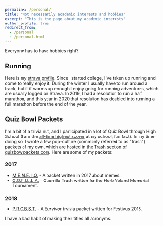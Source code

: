 ```yaml
---
permalink: /personal/
title: "Not necessarily academic interests and hobbies"
excerpt: "This is the page about my academic interests"
author_profile: true
redirect_from: 
  - /personal
  - /personal.html
---
```


Everyone has to have hobbies right?

## Running
Here is my [strava profile](https://www.strava.com/athletes/48410519). Since I started college, I've taken up running and come to really enjoy it. During the winter I usually have to run around a track, but it if warms up enough I enjoy going for running adventures, which are usually logged on Strava. In 2019, I had a resolution to run a half marathon, and this year in 2020 that resolution has doubled into running a full marathon before the end of the year.

## Quiz Bowl Packets
I'm  a bit of a trivia nut, and I participated in a lot of Quiz Bowl through High School (I am the [all-time highest scorer](https://www.naqt.com/stats/school/players.jsp?org_id=58531) at my school, fun fact). In my time doing so, I wrote a few pop-culture (commonly referred to as "trash") packets of my own, which are hosted in the [Trash section of quizbowlpackets.com](https://trash.quizbowlpackets.com/). Here are some of my packets:

### 2017
  + [M.E.M.E. I.Q.](/files/MEME_IQ.pdf) - A packet written in 2017 about memes.
  + [G.O.R.I.L.L.A.](/files/GORILLA_TRASH.pdf) - Guerrilla Trash written for the Herb Voland Memorial Tournament.

### 2018
  + [P.R.O.B.S.T.](/files/P.R.O.B.S.T..pdf) - A _Survivor_ trvivia packet written for Festivus 2018.

  I have a bad habit of making their titles all acronyms.
